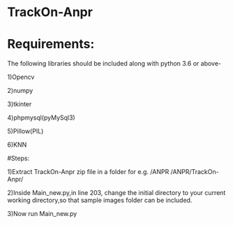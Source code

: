 # TrackOn-Anpr
# Requirements:


The following libraries should be included along with python 3.6 or above-

1)Opencv

2)numpy

3)tkinter

4)phpmysql(pyMySql3)

5)Pillow(PIL)

6)KNN

#Steps:

1)Extract TrackOn-Anpr zip file in a folder for e.g. /ANPR
   /ANPR/TrackOn-Anpr/

2)Inside Main_new.py,in line 203, change the initial directory to your current working directory,so that sample images folder can be included.

3)Now run Main_new.py

